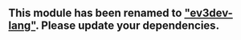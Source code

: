 ## This module has been renamed to ["ev3dev-lang"](https://www.npmjs.com/package/ev3dev-lang). Please update your dependencies.